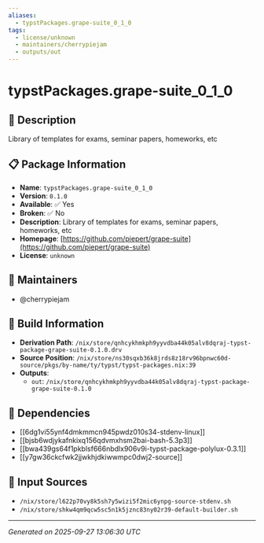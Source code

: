 ```yaml
---
aliases:
  - typstPackages.grape-suite_0_1_0
tags:
  - license/unknown
  - maintainers/cherrypiejam
  - outputs/out
---
```


# typstPackages.grape-suite_0_1_0

## 📝 Description

Library of templates for exams, seminar papers, homeworks, etc

## 📋 Package Information

- **Name**: `typstPackages.grape-suite_0_1_0`
- **Version**: `0.1.0`
- **Available**: ✅ Yes
- **Broken**: ✅ No
- **Description**: Library of templates for exams, seminar papers, homeworks, etc
- **Homepage**: [https://github.com/piepert/grape-suite](https://github.com/piepert/grape-suite)
- **License**: `unknown`
## 👥 Maintainers

- @cherrypiejam


## 🔧 Build Information

- **Derivation Path**: `/nix/store/qnhcykhmkph9yyvdba44k05alv8dqraj-typst-package-grape-suite-0.1.0.drv`
- **Source Position**: `/nix/store/ns30sqxb36k8jrds8z18rv96bpnwc60d-source/pkgs/by-name/ty/typst/typst-packages.nix:39`
- **Outputs**:
  - `out`:  `/nix/store/qnhcykhmkph9yyvdba44k05alv8dqraj-typst-package-grape-suite-0.1.0`

## 🔗 Dependencies

- [[6dg1vi55ynf4dmkmmcn945pwdz010s34-stdenv-linux]]
- [[bjsb6wdjykafnkixq156qdvmxhsm2bai-bash-5.3p3]]
- [[bwa439gs64f1pkblsf666nbdlx906v9i-typst-package-polylux-0.3.1]]
- [[y7gw36ckcfwk2jjwkhjdkiwwmpc0dwj2-source]]

## 📁 Input Sources

- `/nix/store/l622p70vy8k5sh7y5wizi5f2mic6ynpg-source-stdenv.sh`
- `/nix/store/shkw4qm9qcw5sc5n1k5jznc83ny02r39-default-builder.sh`

---
*Generated on 2025-09-27 13:06:30 UTC*
